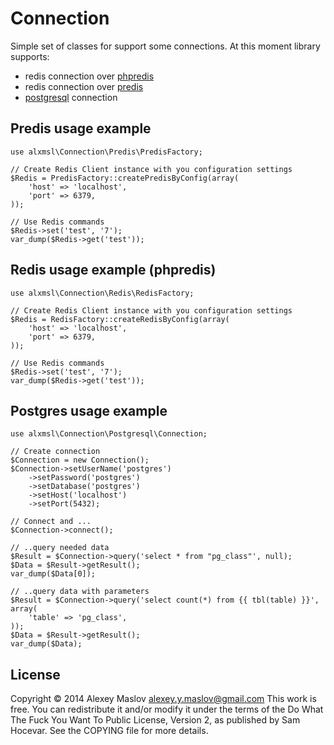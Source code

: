 Connection
=============
Simple set of classes for support some connections. At this moment library supports:

* redis connection over [phpredis](https://github.com/nicolasff/phpredis)
* redis connection over [predis](https://github.com/nrk/predis)
* [postgresql](http://php.net/manual/en/intro.pgsql.php) connection

Predis usage example
-------

    use alxmsl\Connection\Predis\PredisFactory;
    
    // Create Redis Client instance with you configuration settings
    $Redis = PredisFactory::createPredisByConfig(array(
        'host' => 'localhost',
        'port' => 6379,
    ));
    
    // Use Redis commands
    $Redis->set('test', '7');
    var_dump($Redis->get('test'));


Redis usage example (phpredis)
-------

    use alxmsl\Connection\Redis\RedisFactory;

    // Create Redis Client instance with you configuration settings
    $Redis = RedisFactory::createRedisByConfig(array(
        'host' => 'localhost',
        'port' => 6379,
    ));

    // Use Redis commands
    $Redis->set('test', '7');
    var_dump($Redis->get('test'));

Postgres usage example
-------

    use alxmsl\Connection\Postgresql\Connection;

    // Create connection
    $Connection = new Connection();
    $Connection->setUserName('postgres')
        ->setPassword('postgres')
        ->setDatabase('postgres')
        ->setHost('localhost')
        ->setPort(5432);

    // Connect and ...
    $Connection->connect();

    // ..query needed data
    $Result = $Connection->query('select * from "pg_class"', null);
    $Data = $Result->getResult();
    var_dump($Data[0]);

    // ..query data with parameters
    $Result = $Connection->query('select count(*) from {{ tbl(table) }}', array(
        'table' => 'pg_class',
    ));
    $Data = $Result->getResult();
    var_dump($Data);

License
-------
Copyright © 2014 Alexey Maslov <alexey.y.maslov@gmail.com>
This work is free. You can redistribute it and/or modify it under the
terms of the Do What The Fuck You Want To Public License, Version 2,
as published by Sam Hocevar. See the COPYING file for more details.
